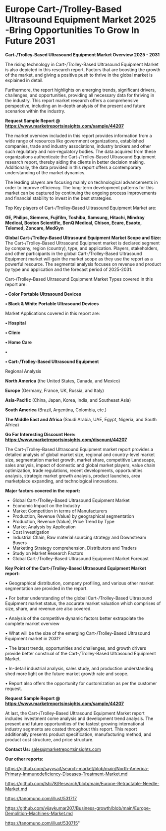 # Europe Cart-/Trolley-Based Ultrasound Equipment Market 2025 -Bring Opportunities To Grow In Future 2031

<Strong> Cart-/Trolley-Based Ultrasound Equipment Market Overview 2025 - 2031</strong>

The rising technology in Cart-/Trolley-Based Ultrasound Equipment Market is also depicted in this research report. Factors that are boosting the growth of the market, and giving a positive push to thrive in the global market is explained in detail.

Furthermore, the report highlights on emerging trends, significant drivers, challenges, and opportunities, providing all necessary data for thriving in the industry. This report market research offers a comprehensive perspective, including an in-depth analysis of the present and future scenarios within the industry.

<strong>Request Sample Report @ <a href=https://www.marketreportsinsights.com/sample/44207>https://www.marketreportsinsights.com/sample/44207</a></strong>

The market overview included in this report provides information from a wide range of resources like government organizations, established companies, trade and industry associations, industry brokers and other such regulatory and non-regulatory bodies. The data acquired from these organizations authenticate the Cart-/Trolley-Based Ultrasound Equipment research report, thereby aiding the clients in better decision making. Additionally, the data provided in this report offers a contemporary understanding of the market dynamics.

The leading players are focusing mainly on technological advancements in order to improve efficiency. The long-term development patterns for this market can be captured by continuing the ongoing process improvements and financial stability to invest in the best strategies.

Top Key players of Cart-/Trolley-Based Ultrasound Equipment Market are:

<strong>GE, Philips, Siemens, Fujifilm, Toshiba, Samsung, Hitachi, Mindray Medical, Boston Scientific, BenQ Medical, Chison, Ecare, Esaote, Telemed, Zoncare, MedGyn</strong>

<strong><b>Global Cart-/Trolley-Based Ultrasound Equipment Market Scope and Size:</b></strong>
The Cart-/Trolley-Based Ultrasound Equipment market is declared segment by company, region (country), type, and application. Players, stakeholders, and other participants in the global Cart-/Trolley-Based Ultrasound Equipment market will gain the market scope as they use the report as a powerful resource. The segmental analysis focuses on revenue and product by type and application and the forecast period of 2025-2031.

Cart-/Trolley-Based Ultrasound Equipment Market Types covered in this report are:

<strong>•  Color Portable Ultrasound Devices

•  Black & White Portable Ultrasound Devices</strong>

Market Applications covered in this report are:

<strong>•  Hospital

•  Clinic

•  Home Care

•  

•  Cart-/Trolley-Based Ultrasound Equipment</strong> 

Regional Analysis

<strong>North America</strong> (the United States, Canada, and Mexico)

<strong>Europe</strong> (Germany, France, UK, Russia, and Italy)

<strong>Asia-Pacific</strong> (China, Japan, Korea, India, and Southeast Asia)

<strong>South America</strong> (Brazil, Argentina, Colombia, etc.)

<strong>The Middle East and Africa</strong> (Saudi Arabia, UAE, Egypt, Nigeria, and South Africa)

<strong>Go For Interesting Discount Here: <a href=https://www.marketreportsinsights.com/discount/44207>https://www.marketreportsinsights.com/discount/44207</a></strong>

The Cart-/Trolley-Based Ultrasound Equipment market report provides a detailed analysis of global market size, regional and country-level market size, segmentation market growth, market share, competitive Landscape, sales analysis, impact of domestic and global market players, value chain optimization, trade regulations, recent developments, opportunities analysis, strategic market growth analysis, product launches, area marketplace expanding, and technological innovations.

<strong><b>Major factors covered in the report:</b></strong>
<ul>
  <li>Global Cart-/Trolley-Based Ultrasound Equipment Market </li>
  <li>Economic Impact on the Industry</li>
  <li>Market Competition in terms of Manufacturers</li>
  <li>Production, Revenue (Value) by geographical segmentation</li>
  <li>Production, Revenue (Value), Price Trend by Type</li>
  <li>Market Analysis by Application</li>
  <li>Cost Investigation</li>
  <li>Industrial Chain, Raw material sourcing strategy and Downstream Buyers</li>
  <li>Marketing Strategy comprehension, Distributors and Traders</li>
  <li>Study on Market Research Factors</li>
  <li>Global Cart-/Trolley-Based Ultrasound Equipment Market Forecast</li>
</ul>

<strong><b>Key Point of the Cart-/Trolley-Based Ultrasound Equipment Market report:</b></strong>

• Geographical distribution, company profiling, and various other market segmentation are provided in the report.

• For better understanding of the global Cart-/Trolley-Based Ultrasound Equipment market status, the accurate market valuation which comprises of size, share, and revenue are also covered.

• Analysis of the competitive dynamic factors better extrapolate the complete market overview

• What will be the size of the emerging Cart-/Trolley-Based Ultrasound Equipment market in 2031?

• The latest trends, opportunities and challenges, and growth drivers provide better construal of the Cart-/Trolley-Based Ultrasound Equipment Market.

• In-detail industrial analysis, sales study, and production understanding shed more light on the future market growth rate and scope.

• Report also offers the opportunity for customization as per the customer request.

<strong>Request Sample Report @ <a href=https://www.marketreportsinsights.com/sample/44207>https://www.marketreportsinsights.com/sample/44207</a></strong>

At last, the Cart-/Trolley-Based Ultrasound Equipment Market report includes investment come analysis and development trend analysis. The present and future opportunities of the fastest growing international industry segments are coated throughout this report. This report additionally presents product specification, manufacturing method, and product cost structure, and price structure.

<strong>Contact Us:</strong>
sales@marketreportsinsights.com

<strong>Our other reports:</strong>

<a href=https://github.com/sayysaif/search-market/blob/main/North-America-Primary-Immunodeficiency-Diseases-Treatment-Market.md>https://github.com/sayysaif/search-market/blob/main/North-America-Primary-Immunodeficiency-Diseases-Treatment-Market.md</a>

<a href=https://github.com/Ishi78/Research/blob/main/Europe-Retractable-Needle-Market.md>https://github.com/Ishi78/Research/blob/main/Europe-Retractable-Needle-Market.md</a>

<a href=https://tanomuno.com/illust/531717>https://tanomuno.com/illust/531717</a>

<a href=https://github.com/vijaykumar207/Business-growth/blob/main/Europe-Demolition-Machines-Market.md>https://github.com/vijaykumar207/Business-growth/blob/main/Europe-Demolition-Machines-Market.md</a>

<a href=https://tanomuno.com/illust/530715>https://tanomuno.com/illust/530715</a>"
